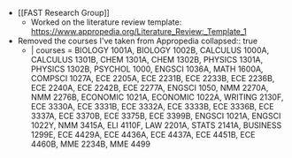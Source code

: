 - [[FAST Research Group]]
	- Worked on the literature review template: https://www.appropedia.org/Literature_Review:_Template_1
- Removed the courses I've taken from Appropedia
  collapsed:: true
	- | courses = BIOLOGY 1001A, BIOLOGY 1002B, CALCULUS 1000A, CALCULUS 1301B, CHEM 1301A, CHEM 1302B, PHYSICS 1301A, PHYSICS 1302B, PSYCHOL 1000, ENGSCI 1036A, MATH 1600A, COMPSCI 1027A, ECE 2205A, ECE 2231B, ECE 2233B, ECE 2236B, ECE 2240A, ECE 2242B, ECE 2277A, ENGSCI 1050, NMM 2270A, NMM 2276B, ECONOMIC 1021A, ECONOMIC 1022A, WRITING 2130F, ECE 3330A, ECE 3331B, ECE 3332A, ECE 3333B, ECE 3336B, ECE 3337A, ECE 3370B, ECE 3375B, ECE 3399B, ENGSCI 1021A, ENGSCI 1022Y, NMM 3415A, ELI 4110F, LAW 2201A, STATS 2141A, BUSINESS 1299E, ECE 4429A, ECE 4436A, ECE 4437A, ECE 4451B, ECE 4460B, MME 2234B, MME 4499